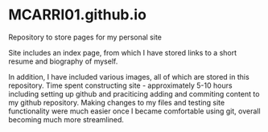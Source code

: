 # MCARRI01.github.io
Repository to store pages for my personal site

Site includes an index page, from which I have stored links to a short resume and biography of myself.

In addition, I have included various images, all of which are stored in this repository.
Time spent constructing site - approximately 5-10 hours including setting up github and praciticing adding and commiting
content to my github repository. Making changes to my files and testing site functionality were much easier once I became 
comfortable using git, overall becoming much more streamlined.

